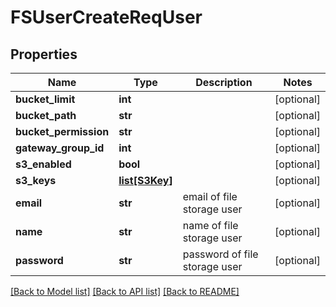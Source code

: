 # FSUserCreateReqUser

## Properties
Name | Type | Description | Notes
------------ | ------------- | ------------- | -------------
**bucket_limit** | **int** |  | [optional] 
**bucket_path** | **str** |  | [optional] 
**bucket_permission** | **str** |  | [optional] 
**gateway_group_id** | **int** |  | [optional] 
**s3_enabled** | **bool** |  | [optional] 
**s3_keys** | [**list[S3Key]**](S3Key.md) |  | [optional] 
**email** | **str** | email of file storage user | [optional] 
**name** | **str** | name of file storage user | [optional] 
**password** | **str** | password of file storage user | [optional] 

[[Back to Model list]](../README.md#documentation-for-models) [[Back to API list]](../README.md#documentation-for-api-endpoints) [[Back to README]](../README.md)


